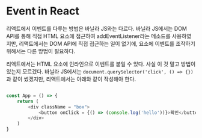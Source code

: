 # Event in React

리액트에서 이벤트를 다루는 방법은 바닐라 JS와는 다르다. 바닐라 JS에서는 DOM API를 통해 직접 HTML 요소에 접근하여 addEventListener라는 메소드를 사용하였지만, 리액트에서는 DOM API에 직접 접근하는 일이 없기에, 요소에 이벤트를 조작하기 위해서는 다른 방법이 필요하다.

리액트에서는 HTML 요소에 인라인으로 이벤트를 붙일 수 있다. 사실 이 것 말고 방법이 있는지 모르겠다. 바닐라 JS에서는 `document.querySelector('click', () => {})`과 같이 썼겠지만, 리액트에서는 아래와 같이 작성해야 한다.

``` javascript

const App = () => {
	return (
		<div className = "box">
			<button onClick = {() => (console.log('hello'))}>확인</button>
		</div>
	)
}

```

